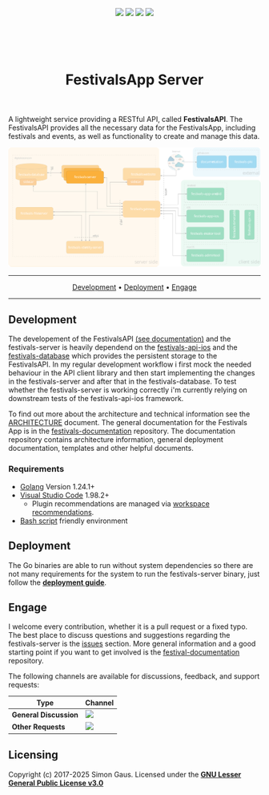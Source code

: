 <p align="center">
   <a href="https://github.com/festivals-app/festivals-server/commits/" title="Last Commit"><img src="https://img.shields.io/github/last-commit/festivals-app/festivals-server?style=flat"></a>
   <a href="https://github.com/festivals-app/festivals-server/issues" title="Open Issues"><img src="https://img.shields.io/github/issues/festivals-app/festivals-server?style=flat"></a>
   <a href="https://github.com/festivals-app/festivals-server" title="SLSA Level 2"><img src="https://img.shields.io/badge/SLSA-Level_2-blue"></a>
   <a href="./LICENSE" title="License"><img src="https://img.shields.io/github/license/festivals-app/festivals-server.svg"></a>
</p>

<h1 align="center">
  <br/><br/>
    FestivalsApp Server
  <br/><br/>
</h1>

A lightweight service providing a RESTful API, called **FestivalsAPI**. The FestivalsAPI provides all the necessary data for the FestivalsApp, including festivals and events, as well as functionality to create and manage this data.

![Figure 1: Architecture Overview Highlighted](https://github.com/Festivals-App/festivals-documentation/blob/main/images/architecture/export/architecture_overview_server.svg "Figure 1: Architecture Overview Highlighted")

<hr/>
<p align="center">
  <a href="#development">Development</a> •
  <a href="#deployment">Deployment</a> •
  <a href="#engage">Engage</a>
</p>
<hr/>

## Development

The developement of the FestivalsAPI [(see documentation)](./DOCUMENTATION.md) and the festivals-server is heavily dependend on the [festivals-api-ios](https://github.com/Festivals-App/festivals-api-ios) and the [festivals-database](https://github.com/Festivals-App/festivals-database) which provides the persistent storage to the FestivalsAPI. In my regular development workflow i first mock the needed behaviour in the API client library and then start implementing the changes in the festivals-server and after that in the festivals-database. To test whether the festivals-server is working correctly i'm currently relying on downstream tests of the festivals-api-ios framework.

To find out more about the architecture and technical information see the [ARCHITECTURE](./ARCHITECTURE.md) document. The general documentation for the Festivals App is in the [festivals-documentation](https://github.com/festivals-app/festivals-documentation) repository. The documentation repository contains architecture information, general deployment documentation, templates and other helpful documents.

### Requirements

- [Golang](https://go.dev/) Version 1.24.1+
- [Visual Studio Code](https://code.visualstudio.com/download) 1.98.2+
  - Plugin recommendations are managed via [workspace recommendations](https://code.visualstudio.com/docs/editor/extension-marketplace#_recommended-extensions).
- [Bash script](https://en.wikipedia.org/wiki/Bash_(Unix_shell)) friendly environment

## Deployment

The Go binaries are able to run without system dependencies so there are not many requirements for the system to run the festivals-server binary,
just follow the [**deployment guide**](./operation/DEPLOYMENT.md).

## Engage

I welcome every contribution, whether it is a pull request or a fixed typo. The best place to discuss questions and suggestions regarding the festivals-server is the [issues](https://github.com/festivals-app/festivals-server/issues/) section. 
More general information and a good starting point if you want to get involved is the [festival-documentation](https://github.com/Festivals-App/festivals-documentation) repository.

The following channels are available for discussions, feedback, and support requests:

| Type                     | Channel                                                |
| ------------------------ | ------------------------------------------------------ |
| **General Discussion**   | <a href="https://github.com/festivals-app/festivals-documentation/issues/new/choose" title="General Discussion"><img src="https://img.shields.io/github/issues/festivals-app/festivals-documentation/question.svg?style=flat-square"></a> </a>   |
| **Other Requests**    | <a href="mailto:simon@festivalsapp.org" title="Email me"><img src="https://img.shields.io/badge/email-Simon-green?logo=mail.ru&style=flat-square&logoColor=white"></a>   |

## Licensing

Copyright (c) 2017-2025 Simon Gaus. Licensed under the [**GNU Lesser General Public License v3.0**](./LICENSE)
